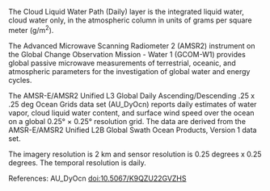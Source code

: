 The Cloud Liquid Water Path (Daily) layer is the integrated liquid water, cloud water only, in the atmospheric column in units of grams per square meter (g/m<sup>2</sup>).

The Advanced Microwave Scanning Radiometer 2 (AMSR2) instrument on the Global Change Observation Mission - Water 1 (GCOM-W1) provides global passive microwave measurements of terrestrial, oceanic, and atmospheric parameters for the investigation of global water and energy cycles.

The AMSR-E/AMSR2 Unified L3 Global Daily Ascending/Descending .25 x .25 deg Ocean Grids data set (AU_DyOcn) reports daily estimates of water vapor, cloud liquid water content, and surface wind speed over the ocean on a global 0.25° × 0.25° resolution grid. The data are derived from the AMSR-E/AMSR2 Unified L2B Global Swath Ocean Products, Version 1 data set.

The imagery resolution is 2 km and sensor resolution is 0.25 degrees x 0.25 degrees. The temporal resolution is daily.

References: AU_DyOcn [doi:10.5067/K9QZU22GVZHS](https://doi.org/10.5067/K9QZU22GVZHS)

